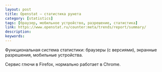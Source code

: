 ```yaml
---
layout: post
title: Openstat — статистика рунета
category: [statistics]
tags: [браузер, мобильное устройство, разрешение, статистика]
link: https://www.openstat.ru/counter:meta/trends/report/summary/
description:
keywords:
---
```


<p>Функциональная система статистики: браузеры (с версиями), экранные разрешения, мобильные устройства.</p>
<p>Сервис глючи в Firefox, нормально работает в Chrome.</p>
